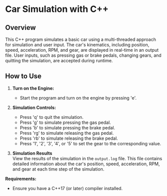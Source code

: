 # Car Simulation with C++

## Overview

This C++ program simulates a basic car using a multi-threaded approach for simulation and user input. The car's kinematics, including position, speed, acceleration, RPM, and gear, are displayed in real-time in an output file. User inputs, such as pressing gas or brake pedals, changing gears, and quitting the simulation, are accepted during runtime.

## How to Use

1. **Turn on the Engine:**
   - Start the program and turn on the engine by pressing 'e'.

2. **Simulation Controls:**
   - Press 'q' to quit the simulation.
   - Press 'g' to simulate pressing the gas pedal.
   - Press 'b' to simulate pressing the brake pedal.
   - Press 'rg' to simulate releasing the gas pedal.
   - Press 'rb' to simulate releasing the brake pedal.
   - Press '1', '2', '3', '4', or '5' to set the gear to the corresponding value.

3. **Simulation Results** \
View the results of the simulation in the `output.log` file. This file contains detailed information about the car's position, speed, acceleration, RPM, and gear at each time step of the simulation.

 **Requirements:**
   - Ensure you have a C++17 (or later) compiler installed.

